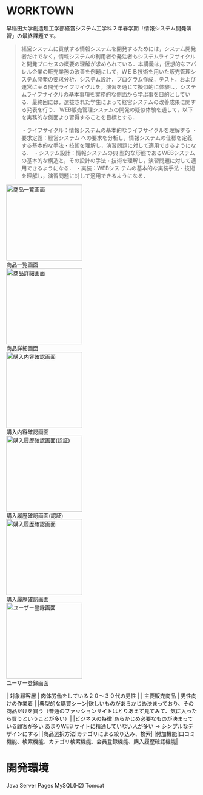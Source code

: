 # WORKTOWN
早稲田大学創造理工学部経営システム工学科２年春学期「情報システム開発演習」の最終課題です。
> 経営システムに貢献する情報システムを開発するためには，システム開発者だけでなく，情報システムの利用者や発注者もシステムライフサイクルと開発プロセスの概要の理解が求められている．本講義は，仮想的なアパレル企業の販売業務の改善を例題にして，ＷＥＢ技術を用いた販売管理システム開発の要求分析，システム設計，プログラム作成，テスト，および運営に至る開発ライフサイクルを，演習を通じて擬似的に体験し，システムライフサイクルの基本事項を実務的な側面から学ぶ事を目的としている．最終回には，選抜された学生によって経営システムの改善成果に関する発表を行う．
> WEB販売管理システムの開発の疑似体験を通して，以下を実務的な側面より習得することを目標とする．
> 
> ・ライフサイクル：情報システムの基本的なライフサイクルを理解する
> ・要求定義：経営システム への要求を分析し，情報システムの仕様を定義する基本的な手法・技術を理解し，演習問題に対して適用できるようになる．
> ・システム設計：情報システムの典 型的な形態であるWEBシステムの基本的な構造と，その設計の手法・技術を理解し，演習問題に対して適用できるようになる．
> ・実装：WEBシス テムの基本的な実装手法・技術を理解し，演習問題に対して適用できるようになる．
 
<img src="https://user-images.githubusercontent.com/66343258/123548289-237b7f00-d79f-11eb-8861-be8cb08c8af8.png" alt="商品一覧画面" width="200" height="200"><br>
商品一覧画面<br>
<img src="https://user-images.githubusercontent.com/66343258/123548277-165e9000-d79f-11eb-80f6-50cef487baa8.png" alt="商品詳細画面" width="200" height="200"><br>
商品詳細画面<br>
<img src="https://user-images.githubusercontent.com/66343258/123548307-38581280-d79f-11eb-92c3-0b7f8aa41d04.png" alt="購入内容確認画面" width="200" height="200"><br>
購入内容確認画面<br>
<img src="https://user-images.githubusercontent.com/66343258/123548354-6f2e2880-d79f-11eb-99d5-8b8b4d115b04.png" alt="購入履歴確認画面(認証)" width="200" height="200"><br>
購入履歴確認画面(認証)<br>
<img src="https://user-images.githubusercontent.com/66343258/123548347-60477600-d79f-11eb-972b-8e410abe4733.png" alt="購入履歴確認画面" width="200" height="200"><br>
購入履歴確認画面<br>
<img src="https://user-images.githubusercontent.com/66343258/123548326-4c9c0f80-d79f-11eb-833e-a130ff5664df.png" alt="ユーザー登録画面" width="200" height="200"><br>
ユーザー登録画面

| 対象顧客層 | 肉体労働をしている２０〜３０代の男性 |
| 主要販売商品 | 男性向けの作業着 |
|典型的な購買シーン|欲しいものがあらかじめ決まっており、その商品だけを買う（普通のファッションサイトはとりあえず見てみて、気に入ったら買うということが多い）|
|ビジネスの特徴|あらかじめ必要なものが決まっている顧客が多い あまりWEB サイトに精通していない人が多い → シンプルなデザインにする|
|商品選択方法|カテゴリによる絞り込み、検索|
|付加機能|口コミ機能、検索機能、カテゴリ検索機能、会員登録機能、購入履歴確認機能|

# 開発環境
Java Server Pages
MySQL(H2)
Tomcat
